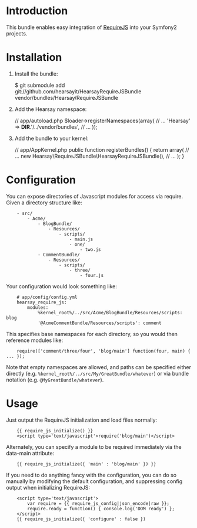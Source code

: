 Introduction
============

This bundle enables easy integration of [RequireJS](http://requirejs.org) into
your Symfony2 projects.

Installation
============

  1. Install the bundle:

        $ git submodule add git://github.com/hearsayit/HearsayRequireJSBundle vendor/bundles/Hearsay/RequireJSBundle

  2. Add the Hearsay namespace:

        // app/autoload.php
        $loader->registerNamespaces(array(
            // ...
            'Hearsay' => __DIR__.'/../vendor/bundles',
            // ...
        ));

  3. Add the bundle to your kernel:
        
        // app/AppKernel.php
        public function registerBundles()
        {
            return array(
                // ...
                new Hearsay\RequireJSBundle\HearsayRequireJSBundle(),
                // ...
            );
        }

Configuration
=============

You can expose directories of Javascript modules for access via require.  Given
a directory structure like:

        - src/
            - Acme/
                - BlogBundle/
                    - Resources/
                        - scripts/
                            - main.js
                            - one/
                                - two.js
                - CommentBundle/
                    - Resources/
                        - scripts/
                            - three/
                                - four.js

Your configuration would look something like:

        # app/config/config.yml
        hearsay_require_js:
            modules:
                %kernel_root%/../src/Acme/BlogBundle/Resources/scripts: blog
                '@AcmeCommentBundle/Resources/scripts': comment

This specifies base namespaces for each directory, so you would then reference
modules like:

        require(['comment/three/four', 'blog/main'] function(four, main) { ... });

Note that empty namespaces are allowed, and paths can be specified either
directly (e.g. `%kernel_root%/../src/My/GreatBundle/whatever`) or via bundle 
notation (e.g. `@MyGreatBundle/whatever`).

Usage
=====

Just output the RequireJS initialization and load files normally:

        {{ require_js_initialize() }}
        <script type='text/javascript'>require('blog/main')</script>

Alternately, you can specify a module to be required immediately via the
data-main attribute:

        {{ require_js_initialize({ 'main' : 'blog/main' }) }}

If you need to do anything fancy with the configuration, you can do so
manually by modifying the default configuration, and suppressing config output
when initializing RequireJS:

        <script type='text/javascript'>
            var require = {{ require_js_config|json_encode|raw }};
            require.ready = function() { console.log('DOM ready') };
        </script>
        {{ require_js_initialize({ 'configure' : false })
